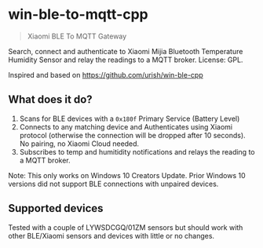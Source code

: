 # win-ble-to-mqtt-cpp

> Xiaomi BLE To MQTT Gateway

Search, connect and authenticate to Xiaomi Mijia Bluetooth Temperature Humidity Sensor and relay the readings to a MQTT broker.
License: GPL.

Inspired and based on
https://github.com/urish/win-ble-cpp



## What does it do?

1. Scans for BLE devices with a `0x180f` Primary Service (Battery Level)
2. Connects to any matching device and Authenticates using Xiaomi protocol (otherwise the connection will be dropped after 10 seconds). No pairing, no Xiaomi Cloud needed.
3. Subscribes to temp and humitidity notifications and relays the reading to a MQTT broker.

Note: This only works on Windows 10 Creators Update. Prior Windows 10 versions did not support BLE connections with unpaired devices.

## Supported devices

Tested with a couple of LYWSDCGQ/01ZM sensors but should work with other BLE/Xiaomi sensors and devices with little or no changes.